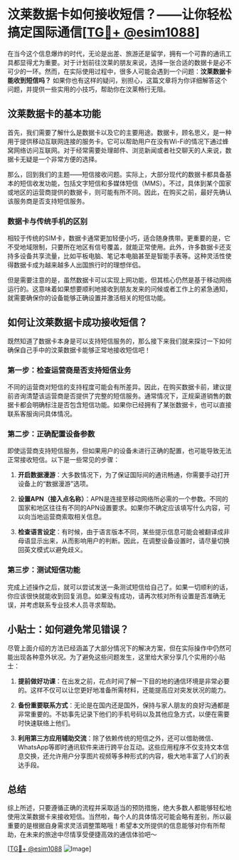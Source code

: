 # 汶莱数据卡如何接收短信？——让你轻松搞定国际通信[[TG💪+ @esim1088](https://t.me/s/esim1088)]

在当今这个信息爆炸的时代，无论是出差、旅游还是留学，拥有一个可靠的通讯工具都显得尤为重要。对于计划前往汶莱的朋友来说，选择一张合适的数据卡是必不可少的一环。然而，在实际使用过程中，很多人可能会遇到一个问题：**汶莱数据卡能收到短信吗？** 如果你也有这样的疑问，别担心，这篇文章将为你详细解答这个问题，并提供一些实用的小技巧，帮助你在汶莱畅行无阻。

## 汶莱数据卡的基本功能

首先，我们需要了解什么是数据卡以及它的主要用途。数据卡，顾名思义，是一种用于提供移动互联网连接的服务卡。它可以帮助用户在没有Wi-Fi的情况下通过蜂窝网络访问互联网。对于经常需要处理邮件、浏览新闻或者社交聊天的人来说，数据卡无疑是一个非常方便的选择。

那么，回到我们的主题——短信接收问题。实际上，大部分现代的数据卡都具备基本的短信收发功能，包括文字短信和多媒体短信（MMS）。不过，具体到某个国家或地区的运营商提供的数据卡，则可能有所不同。因此，在购买之前，最好先确认该服务商是否支持短信服务。

### 数据卡与传统手机的区别

相较于传统的SIM卡，数据卡通常更加轻便小巧，适合随身携带。更重要的是，它不受地域限制，只要所在地区有信号覆盖，就能正常使用。此外，许多数据卡还支持多设备共享流量，比如平板电脑、笔记本电脑甚至是智能手表等。这种灵活性使得数据卡成为越来越多人出国旅行时的理想伴侣。

但是需要注意的是，虽然数据卡可以实现上网功能，但其核心仍然是基于移动网络运行的。这意味着如果想要顺利地接收到朋友发来的问候或者工作上的紧急通知，就需要确保你的设备能够正确设置并激活相关的短信功能。

## 如何让汶莱数据卡成功接收短信？

既然知道了数据卡本身是可以支持短信服务的，那么接下来我们就来探讨一下如何确保自己手中的汶莱数据卡能够正常地接收短信吧！

### 第一步：检查运营商是否支持短信业务

不同的运营商对短信的支持程度可能会有所差异。因此，在购买数据卡前，建议提前咨询清楚该运营商是否提供了完整的短信服务。通常情况下，正规渠道销售的数据卡都会明确标注是否包含短信功能。如果你已经拥有了某张数据卡，也可以直接联系客服询问具体情况。

### 第二步：正确配置设备参数

即使运营商支持短信服务，但如果用户的设备未进行正确的配置，也可能导致无法正常接收短信。以下是一些常见的步骤：

1. **开启数据漫游**：大多数情况下，为了保证国际间的通讯畅通，你需要手动打开设备上的“数据漫游”选项。
   
2. **设置APN（接入点名称）**：APN是连接至移动网络所必需的一个参数。不同的国家和地区往往有不同的APN设置要求。如果你不确定应该填写什么内容，可以向当地运营商索取相关信息。

3. **检查语言设定**：有时候，由于语言版本不同，某些提示信息可能会被翻译成非母语显示出来，从而影响用户的判断。因此，在调整设备设置时，请尽量切换回英文模式以避免歧义。

### 第三步：测试短信功能

完成上述操作之后，就可以尝试发送一条测试短信给自己了。如果一切顺利的话，你应该很快就能收到回复消息。如果没有成功，请再次核对所有设置是否准确无误，并考虑联系专业技术人员寻求帮助。

## 小贴士：如何避免常见错误？

尽管上面介绍的方法已经涵盖了大部分情况下的解决方案，但在实际操作中仍然可能出现各种意外状况。为了避免这些问题发生，这里给大家分享几个实用的小贴士：

1. **提前做好功课**：在出发之前，花点时间了解一下目的地的通信环境是非常必要的。这样不仅可以让您更好地准备所需材料，还能提高应对突发状况的能力。

2. **备份重要联系方式**：无论是在国内还是国外，保持与家人朋友的良好沟通都是非常重要的。不妨事先记录下他们的手机号码以及其他应急方式，以便在需要时快速联络上他们。

3. **利用第三方应用辅助交流**：除了依赖传统的短信之外，还可以借助微信、WhatsApp等即时通讯软件来进行跨平台互动。这些应用程序不仅支持文本信息交换，还允许用户分享图片视频等多种形式的内容，极大地丰富了人们的表达手段。

## 总结

综上所述，只要遵循正确的流程并采取适当的预防措施，绝大多数人都能够轻松地使用汶莱数据卡来接收短信。当然啦，每个人的具体情况可能会略有差别，所以最重要的是根据自身需求灵活调整策略哦！希望本文所提供的信息能够对你有所帮助，在未来的旅途中尽情享受便捷高效的通信体验吧～

[[TG💪+ @esim1088](https://t.me/s/esim1088) ![Image](https://i.postimg.cc/4NQfJmqS/Snipaste-2025-05-13-00-14-12.png)]
